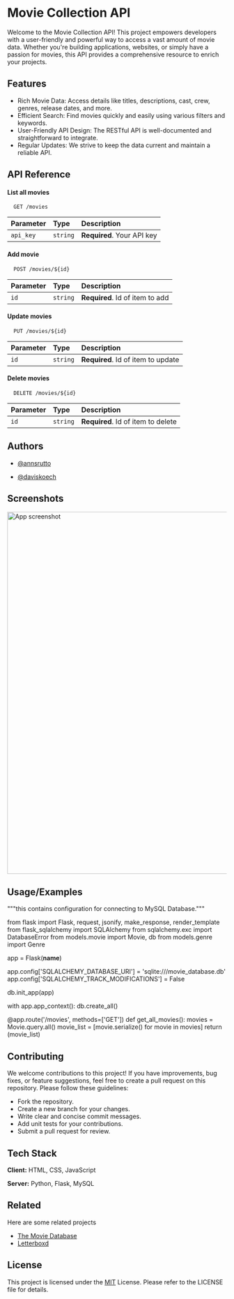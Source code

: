 
# Movie Collection API

Welcome to the Movie Collection API! This project empowers developers with a user-friendly and powerful way to access a vast amount of movie data. Whether you're building applications, websites, or simply have a passion for movies, this API provides a comprehensive resource to enrich your projects.


## Features

- Rich Movie Data: Access details like titles, descriptions, cast, crew, genres, release dates, and more.
- Efficient Search: Find movies quickly and easily using various filters and keywords.
- User-Friendly API Design: The RESTful API is well-documented and straightforward to integrate.
- Regular Updates: We strive to keep the data current and maintain a reliable API.


## API Reference

#### List all movies

```http
  GET /movies
```

| Parameter | Type     | Description                |
| :-------- | :------- | :------------------------- |
| `api_key` | `string` | **Required**. Your API key |

#### Add movie

```http
  POST /movies/${id}
```

| Parameter | Type     | Description                       |
| :-------- | :------- | :-------------------------------- |
| `id`      | `string` | **Required**. Id of item to add |

#### Update movies

```http
  PUT /movies/${id}
```

| Parameter | Type     | Description                       |
| :-------- | :------- | :-------------------------------- |
| `id`      | `string` | **Required**. Id of item to update |

#### Delete movies

```http
  DELETE /movies/${id}
```

| Parameter | Type     | Description                       |
| :-------- | :------- | :-------------------------------- |
| `id`      | `string` | **Required**. Id of item to delete |

## Authors

- [@annsrutto](https://www.github.com/Annsrutto)


- [@daviskoech](https://www.github.com/davykoch)


## Screenshots


<img width="830" alt="App screenshot" src="https://github.com/Annsrutto/movie_collection_API/assets/135266679/393ca09d-67ff-489b-a724-f307aa444d91">

## Usage/Examples

"""this contains configuration for connecting to MySQL Database."""

from flask import Flask, request, jsonify, make_response, render_template
from flask_sqlalchemy import SQLAlchemy
from sqlalchemy.exc import DatabaseError
from models.movie import Movie, db
from models.genre import Genre

app = Flask(__name__)

app.config['SQLALCHEMY_DATABASE_URI'] = 'sqlite:///movie_database.db'
app.config['SQLALCHEMY_TRACK_MODIFICATIONS'] = False

db.init_app(app)

with app.app_context():
    db.create_all()

@app.route('/movies', methods=['GET'])
def get_all_movies():
    movies = Movie.query.all()
    movie_list = [movie.serialize() for movie in movies]
    return (movie_list)


## Contributing

We welcome contributions to this project! If you have improvements, bug fixes, or feature suggestions, feel free to create a pull request on this repository. Please follow these guidelines:

- Fork the repository.
- Create a new branch for your changes.
- Write clear and concise commit messages.
- Add unit tests for your contributions.
- Submit a pull request for review.

## Tech Stack

**Client:** HTML, CSS, JavaScript

**Server:** Python, Flask, MySQL

## Related

Here are some related projects

- [The Movie Database](https://www.themoviedb.org/)
- [ Letterboxd ](https://letterboxd.com/)


## License

This project is licensed under the [MIT](https://choosealicense.com/licenses/mit/)
License. Please refer to the LICENSE file for details.

